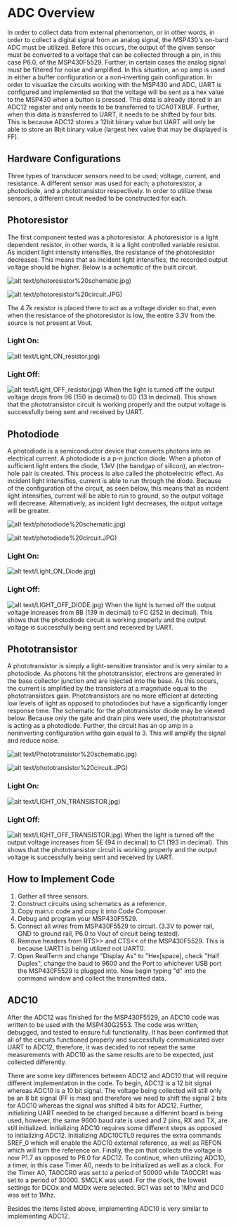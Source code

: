 # ADC Overview
In order to collect data from external phenomenon, or in other words, in order to collect a digital signal from an analog signal, the MSP430's on-bard ADC must be utilized. Before this occurs, the output of the given sensor must be converted to a voltage that can be collected through a pin, in this case P6.0, of the MSP430F5529. Further, in certain cases the analog signal must be filtered for noise and amplified. In this situation, an op amp is used in either a buffer configuration or a non-inverting gain configuration. 
In order to visualize the circuits working with the MSP430 and ADC, UART is configured and implemented so that the voltage will be sent as a hex value to the MSP430 when a button is pressed. This data is already stored in an ADC12 register and only needs to be transferred to UCA0TXBUF. Further, when this data is transferred to UART, it needs to be shifted by four bits. This is because ADC12 stores a 12bit binary value but UART will only be able to store an 8bit binary value (largest hex value that may be displayed is FF).

## Hardware Configurations
Three types of transducer sensors need to be used; voltage, current, and resistance. A different sensor was used for each; a photoresistor, a photodiode, and a phototransistor respectively. In order to utilize these sensors, a different circuit needed to be constructed for each.

## Photoresistor
The first component tested was a photoresistor. A photoresistor is a light dependent resistor, in other words, it is a light controlled variable resistor. As incident light intensity intensifies, the resistance of the photoresistor decreases. This means that as incident light intensifies, the recorded output voltage should be higher. Below is a schematic of the built circuit.

 ![alt text](https://github.com/RU09342/lab-5-sensing-the-world-around-you-jordan-pippen/blob/master/Pics%20%3B)/photoresistor%20schematic.jpg)
 
 ![alt text](https://github.com/RU09342/lab-5-sensing-the-world-around-you-jordan-pippen/blob/master/Pics%20%3B)/photoresistor%20circuit.JPG)

The 4.7k resistor is placed there to act as a voltage divider so that, even when the resistance of the photoresistor is low, the entire 3.3V from the source is not present at Vout.
### Light On:
 ![alt text](https://github.com/RU09342/lab-5-sensing-the-world-around-you-jordan-pippen/blob/master/Pics%20%3B)/Light_ON_resistor.jpg)

### Light Off:
 ![alt text](https://github.com/RU09342/lab-5-sensing-the-world-around-you-jordan-pippen/blob/master/Pics%20%3B)/Light_OFF_resistor.jpg)
When the light is turned off the output voltage drops from 96 (150 in decimal) to 0D (13 in decimal). This shows that the phototransistor circuit is working properly and the output voltage is successfully being sent and received by UART.

## Photodiode
A photodiode is a semiconductor device that converts photons into an electrical current. A photodiode is a p-n junction diode. When a photon of sufficient light enters the diode, 1.1eV (the bandgap of silicon), an electron-hole pair is created. This process is also called the photoelectric effect.
As incident light intensifies, current is able to run through the diode. Because of the configuration of the circuit, as seen below, this means that as incident light intensifies, current will be able to run to ground, so the output voltage will decrease. Alternatively, as incident light decreases, the output voltage will be greater.

 ![alt text](https://github.com/RU09342/lab-5-sensing-the-world-around-you-jordan-pippen/blob/master/Pics%20%3B)/photodiode%20schematic.jpg)

 ![alt text](https://github.com/RU09342/lab-5-sensing-the-world-around-you-jordan-pippen/blob/master/Pics%20%3B)/photodiode%20circuit.JPG)
 
### Light On:
 ![alt text](https://github.com/RU09342/lab-5-sensing-the-world-around-you-jordan-pippen/blob/master/Pics%20%3B)/Light_ON_Diode.jpg)

### Light Off:
 ![alt text](https://github.com/RU09342/lab-5-sensing-the-world-around-you-jordan-pippen/blob/master/Pics%20%3B)/LIGHT_OFF_DIODE.jpg)
When the light is turned off the output voltage increases from 8B (139 in decimal) to FC (252 in decimal). This shows that the photodiode circuit is working properly and the output voltage is successfully being sent and received by UART.

## Phototransistor
A phototransistor is simply a light-sensitive transistor and is very similar to a photodiode. As photons hit the phototransistor, electrons are generated in the base collector junction and are injected into the base. As this occurs, the current is amplified by the transistors at a magnitude equal to the phototransistors gain. Phototransistors are no more efficient at detecting low levels of light as opposed to photodiodes but have a significantly longer response time. The schematic for the phototransistor diode may be viewed below. Because only the gate and drain pins were used, the phototransistor is acting as a photodiode. Further, the circuit has an op amp in a noninverting configuration witha gain equal to 3. This will amplify the signal and reduce noise.

 ![alt text](https://github.com/RU09342/lab-5-sensing-the-world-around-you-jordan-pippen/blob/master/Pics%20%3B)/Phototransistor%20schematic.jpg)

 ![alt text](https://github.com/RU09342/lab-5-sensing-the-world-around-you-jordan-pippen/blob/master/Pics%20%3B)/phototransistor%20circuit.JPG)

### Light On:
![alt text](https://github.com/RU09342/lab-5-sensing-the-world-around-you-jordan-pippen/blob/master/Pics%20%3B)/LIGHT_ON_TRANSISTOR.jpg)

### Light Off:
![alt text](https://github.com/RU09342/lab-5-sensing-the-world-around-you-jordan-pippen/blob/master/Pics%20%3B)/LIGHT_OFF_TRANSISTOR.jpg)
When the light is turned off the output voltage increases from 5E (94 in decimal) to C1 (193 in decimal). This shows that the phototransistor circuit is working properly and the output voltage is successfully being sent and received by UART.

## How to Implement Code
1.	Gather all three sensors.
2.	Construct circuits using schematics as a reference.
3.	Copy main.c code and copy it into Code Composer.
4.	Debug and program your MSP430F5529.
5.	Connect all wires from MSP430F5529 to circuit. (3.3V to power rail, GND to ground rail, P6.0 to Vout of circuit being tested).
6.	Remove headers from RTS>> and CTS<< of the MSP430F5529. This is because UART1 is being utilized not UART0.
7.	Open RealTerm and change "Display As" to "Hex[space], check "Half Duplex", change the baud to 9600 and the Port to whichever USB port the MSP430F5529  is plugged into. Now begin typing "d" into the command window and collect the transmitted data.

## ADC10

After the ADC12 was finished for the MSP430F5529, an ADC10 code was written to be used with the MSP430G2553. The code was written, debugged, and tested to ensure full functionality. It has been confirmed that all of the circuits functioned properly and successfully communicated over UART to ADC12, therefore, it was decided to not repeat the same measurements with ADC10 as the same results are to be expected, just collected differently. 

There are some key differences between ADC12 and ADC10 that will require different implementation in the code. To begin, ADC12 is a 12 bit signal whereas ADC10 is a 10 bit signal. The voltage being collected will still only be an 8 bit signal (FF is max) and therefore we need to shift the signal 2 bits for ADC10 whereas the signal was shifted 4 bits for ADC12. Further, initializing UART needed to be changed because a different board is being used, however, the same 9600 baud rate is used and 2 pins, RX and TX, are still initialized. Initializing ADC10 requires some different steps as opposed to initializing ADC12. Initializing ADC10CTL0 requires the extra commands SREF_0 which will enable the ADC10 external reference, as well as REFON which will turn the reference on. Finally, the pin that collects the voltage is now P1.7 as opposed to P6.0 for ADC12. To continue, when utilizing ADC10, a timer, in this case Timer A0, needs to be initialized as well as a clock. For the Timer A0, TA0CCR0 was set to a period of 50000 while TA0CCR1 was set to a period of 30000. SMCLK was used. For the clock, the lowest settings for DCOx and MODx were selected. BC1 was set to 1Mhz and DC0 was set to 1Mhz.

Besides the items listed above, implementing ADC10 is very similar to implementing ADC12.
